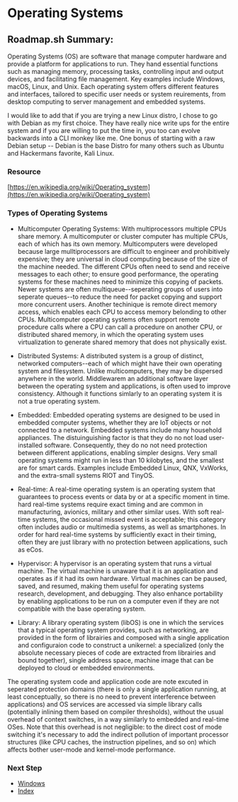 # Operating Systems

## Roadmap.sh Summary:
Operating Systems (OS) are software that manage computer hardware and provide a platform for applications to run. They hand essential functions such as managing memory, processing tasks, controlling input and output devices, and facilitating file management. Key examples include Windows, macOS, Linux, and Unix. Each operating system offers different features and interfaces, tailored to specific user needs or system reuirements, from desktop computing to server management and embedded systems.

I would like to add that if you are trying a new Linux distro, I chose to go with Debian as my first choice. They have  really nice write ups for the entire system and if you are willing to put the time in, you too can evolve backwards into a CLI monkey like me. One bonus of starting with a raw Debian setup -- Debian is the base Distro for many others such as Ubuntu and Hackermans favorite, Kali Linux.

### Resource
[https://en.wikipedia.org/wiki/Operating_system](https://en.wikipedia.org/wiki/Operating_system)

### Types of Operating Systems
- Multicomputer Operating Systems: With multiprocessors multiple CPUs share memory. A multicomputer or cluster computer has multiple CPUs, each of which has its own memory. Multicomputers were developed because large mulltiprocessors are difficult to engineer and prohibitively expensive; they are universal in cloud computing because of the size of the machine needed. The different CPUs often need to send and receive messages to each other; to ensure good performance, the operating systems for these machines need to minimize this copying of packets. Newer systems are often multiqueue--seperating groups of users into seperate queues--to reduce the need for packet copying and support more concurrent users. Another techinique is remote direct memory access, which enables each CPU to access memory belonding to other CPUs. Multicomputer operating systems often support remote procedure calls where a CPU can call a procedure on another CPU, or distributed shared memory, in which the operating system uses virtualization to generate shared memory that does not physically exist.

- Distributed Systems: A distributed system is a group of distinct, networked computers--each of which might have their own operating system and filesystem. Unlike multicomputers, they may be dispersed anywhere in the world. Middlewarem an additional software layer between the operating system and applications, is often used to improve consistency. Although it functions simlarly to an operating system it is not a true operating system.

- Embedded: Embedded operating systems are designed to be used in embedded computer systems, whether they are IoT objects or not connected to a network. Embedded systems include many household appliances. The distuinguishing factor is that they do no not load user-installed software. Consequently, they do no not need protection between different applications, enabling simpler designs. Very small operating systems might run in less than 10 kilobytes, and the smallest are for smart cards. Examples include Embedded Linux, QNX, VxWorks, and the extra-small systems RIOT and TinyOS.

- Real-time: A real-time operating system is an operating system that guarantees to process events or data by or at a specific moment in time. hard real-time systems require exact timing and are common in manufacturing, avionics, military and other similar uses. With soft real-time systems, the occasional missed event is acceptable; this category often includes audio or multimedia systems, as well as smartphones. In order for hard real-time systems by sufficiently exact in their timing, often they are just library with no protection between applications, such as eCos.

- Hypervisor: A hypervisor is an operating system that runs a virtual machine. The virtual machine is unaware that it is an application and operates as if it had its own hardware. Virtual machines can be paused, saved, and resumed, making them useful for operating systems research, development, and debugging. They also enhance portability by enabling applications to be run on a computer even if they are not compatible with the base operating system.

- Library: A library operating system (libOS) is one in which the services that a typical operating system provides, such as networking, are provided in the form of librairies and composed with a single application and configuraion code to construct a unikernel: a specialized (only the absolute necessary pieces of code are extracted from librairies and bound together), single address space, machine image that can be deployed to cloud or embedded environments.

The operating system code and application code are note excuted in seperated protection domains (there is only a single application running, at least conceptually, so there is no need to prevent interference between applications) and OS services are accessed via simple library calls (potentially inlining them based on compiler thresholds), without the usual overhead of context switches, in a way similarly to embedded and real-time OSes. Note that this overhead is not negligible: to the direct cost of mode switching it's necessary to add the indirect pollution of important processor structures (like CPU caches, the instruction pipelines, and so on) which affects bother user-mode and kernel-mode performance.

### Next Step
- [Windows](https://github.com/Sisu-Sus/CyberSec-RoadMap/blob/main/Operating_Systems/windows.md)
- [Index](https://github.com/Sisu-Sus/CyberSec-RoadMap/blob/main/index.md)
